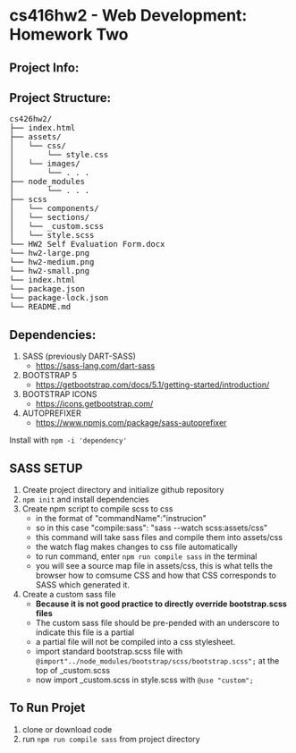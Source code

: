 # cs416hw2 - Web Development: Homework Two

## Project Info:

## Project Structure:
<pre>
cs426hw2/
├── index.html
├── assets/
│   └── css/
│       └── style.css
│   └── images/
│       └── . . .
├── node_modules
│       └── . . .
├── scss
│   └── components/
│   └── sections/
│   └── _custom.scss
│   └── style.scss
└── HW2 Self Evaluation Form.docx
└── hw2-large.png
└── hw2-medium.png
└── hw2-small.png
└── index.html
└── package.json
└── package-lock.json
└── README.md
</pre>

## Dependencies:
1. SASS (previously DART-SASS)
   - https://sass-lang.com/dart-sass
2. BOOTSTRAP 5 
   - https://getbootstrap.com/docs/5.1/getting-started/introduction/
3. BOOTSTRAP ICONS 
   - https://icons.getbootstrap.com/
4. AUTOPREFIXER 
   - https://www.npmjs.com/package/sass-autoprefixer

Install with ```npm -i 'dependency'```

## SASS SETUP
1. Create project directory and initialize github repository
2. ```npm init``` and install dependencies
3. Create npm script to compile scss to css
   - in the format of "commandName":"instrucion"
   - so in this case "compile:sass": "sass --watch scss:assets/css"
   - this command will take sass files and compile them into assets/css
   - the watch flag makes changes to css file automatically  
   - to run command, enter ```npm run compile sass``` in the terminal
   - you will see a source map file in assets/css, this is what tells the browser how to comsume CSS and how that CSS corresponds to SASS which generated it.
4. Create a custom sass file 
   - **Because it is not good practice to directly override bootstrap.scss files**
   - The custom sass file should be pre-pended with an underscore to indicate this file is a partial
   - a partial file will not be compiled into a css stylesheet. 
   - import standard bootstrap.scss file with ```@import"../node_modules/bootstrap/scss/bootstrap.scss";``` at the top of _custom.scss
   - now import _custom.scss in style.scss with ```@use "custom";```
   
## To Run Projet
1. clone or download code
2. run  ```npm run compile sass``` from project directory